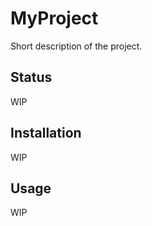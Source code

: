 # MyProject

Short description of the project.

## Status

WIP

<!--
[![Build](https://github.com/sharpjs/MyProject/workflows/Build/badge.svg)](https://github.com/sharpjs/MyProject/actions)
[![NuGet](https://img.shields.io/nuget/v/MyProject.svg)](https://www.nuget.org/packages/MyProject)
[![NuGet](https://img.shields.io/nuget/dt/MyProject.svg)](https://www.nuget.org/packages/MyProject)
[![NuGet](https://img.shields.io/powershellgallery/v/MyProject.svg)](https://www.powershellgallery.com/packages/MyProject)
[![NuGet](https://img.shields.io/powershellgallery/dt/MyProject.svg)](https://www.powershellgallery.com/packages/MyProject)

- **Stable(ish):** a prior version has been in private use for years with no
                   reported defects, but a few changes have been made in
                   preparation for public release.
- **Tested:**      100% coverage by automated tests.
- **Documented:**  IntelliSense on everything.  General usage documentation
                   is in progress.
-->

## Installation

WIP

<!--
Install [this NuGet Package](https://www.nuget.org/packages/MyProject) in your project.
-->

## Usage

WIP

<!--
  Copyright 2022 Jeffrey Sharp

  Permission to use, copy, modify, and distribute this software for any
  purpose with or without fee is hereby granted, provided that the above
  copyright notice and this permission notice appear in all copies.

  THE SOFTWARE IS PROVIDED "AS IS" AND THE AUTHOR DISCLAIMS ALL WARRANTIES
  WITH REGARD TO THIS SOFTWARE INCLUDING ALL IMPLIED WARRANTIES OF
  MERCHANTABILITY AND FITNESS. IN NO EVENT SHALL THE AUTHOR BE LIABLE FOR
  ANY SPECIAL, DIRECT, INDIRECT, OR CONSEQUENTIAL DAMAGES OR ANY DAMAGES
  WHATSOEVER RESULTING FROM LOSS OF USE, DATA OR PROFITS, WHETHER IN AN
  ACTION OF CONTRACT, NEGLIGENCE OR OTHER TORTIOUS ACTION, ARISING OUT OF
  OR IN CONNECTION WITH THE USE OR PERFORMANCE OF THIS SOFTWARE.
-->
